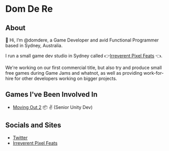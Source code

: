 # Dom De Re

## About

👋 Hi, I’m @domdere, a Game Developer and avid Functional Programmer based in Sydney, Australia.

I run a small game dev studio in Sydney called 👉[Irreverent Pixel Feats](https://irreverentpixelfeats.com) 👈.

We're working on our first commercial title, but also try and produce small free games during Game Jams and whatnot,
as well as providing work-for-hire for other developers working on bigger projects.

<!---
domdere/domdere is a ✨ special ✨ repository because its `README.md` (this file) appears on your GitHub profile.
You can click the Preview link to take a look at your changes.
--->

## Games I've Been Involved In

- [Moving Out 2](https://store.steampowered.com/app/1641700/Moving_Out_2/) 📦 ✌️ (Senior Unity Dev)

## Socials and Sites

- [Twitter](https://twitter.com/dom_dere)
- [Irreverent Pixel Feats](https://irreverentpixelfeats.com)
